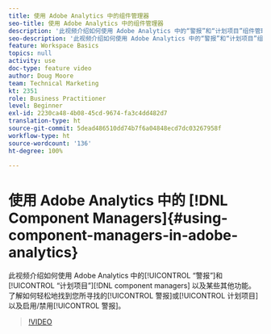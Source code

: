 ```yaml
---
title: 使用 Adobe Analytics 中的组件管理器
seo-title: 使用 Adobe Analytics 中的组件管理器
description: '此视频介绍如何使用 Adobe Analytics 中的“警报”和“计划项目”组件管理器以及某些其他功能。了解如何轻松地找到您所寻找的警报或计划项目以及启用/禁用警报。 '
seo-description: '此视频介绍如何使用 Adobe Analytics 中的“警报”和“计划项目”组件管理器以及某些其他功能。了解如何轻松地找到您所寻找的警报或计划项目以及启用/禁用警报。 '
feature: Workspace Basics
topics: null
activity: use
doc-type: feature video
author: Doug Moore
team: Technical Marketing
kt: 2351
role: Business Practitioner
level: Beginner
exl-id: 2230ca48-4b08-45cd-9674-fa3c4dd482d7
translation-type: ht
source-git-commit: 5dead486510dd74b7f6a04848ecd7dc03267958f
workflow-type: ht
source-wordcount: '136'
ht-degree: 100%

---
```


# 使用 Adobe Analytics 中的 [!DNL Component Managers]{#using-component-managers-in-adobe-analytics}

此视频介绍如何使用 Adobe Analytics 中的[!UICONTROL “警报”]和[!UICONTROL “计划项目”][!DNL component managers] 以及某些其他功能。了解如何轻松地找到您所寻找的[!UICONTROL 警报]或[!UICONTROL 计划项目]以及启用/禁用[!UICONTROL 警报]。

>[!VIDEO](https://video.tv.adobe.com/v/24068/?quality=12)

